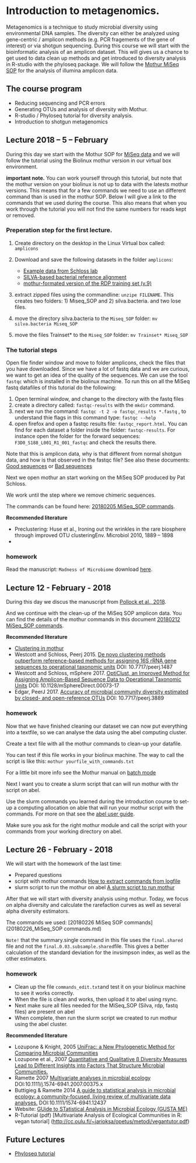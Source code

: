 # Introduction to metagenomics.

Metagenomics is a technique to study microbial diversity using environmental DNA samples.
The diversity can either be analyzed using gene-centric / amplicon methods (e.g. PCR fragements of the gene of interest) or via shotgun sequencing. During this course we will start with the bioinformatic analysis of an amplicon dataset.
This will gives us a chance to get used to data clean up methods and get introduced to diversity analysis in R-studio with the phyloseq package.
We will follow the [Mothur MiSeq SOP](https://www.mothur.org/wiki/MiSeq_SOP) for the analysis of illumina amplicon data.

## The course program

* Reducing sequencing and PCR errors
* Generating OTUs and analysis of diversity with Mothur.
* R-studio / Phyloseq tutorial for diversity analysis.
* Introduction to shotgun metagenomics

## Lecture 2018 – 5 – February

During this day we start with the Mothur SOP for [MiSeq data](https://www.mothur.org/wiki/MiSeq_SOP) and we will follow the tutorial using the Biolinux mothur version in our virtual box environment.

**important note.** 
You can work yourself through this tutorial, but note that the mothur version on your biolinux is not up to data with the latests mothur versions. This means that for a few commands we need to use an different command than is used in the mothur SOP. Below I will give a link to the commands that we used during the course. This also means that when you work through the tutorial you will not find the same numbers for reads kept or removed.

### Preperation step for the first lecture.
1. Create directory on the desktop in the Linux Virtual box called: `amplicons`
2. Download and save the following datasets in the folder `amplicons`:
	* [Example data from Schloss lab](https://www.mothur.org/w/images/d/d6/MiSeqSOPData.zip)
	* [SILVA-based bacterial reference alignment](https://www.mothur.org/w/images/9/98/Silva.bacteria.zip)
	* [mothur-formated version of the RDP training set (v.9)](https://www.mothur.org/w/images/5/59/Trainset9_032012.pds.zip)

3. extract zipped files using the commandline: `unzipe FILENAME`. This creates two folders: 1) Miseq_SOP and 2) silva.bacteria. and two lose files.
4. move the directory silva.bacteria to the `Miseq_SOP` folder: `mv silva.bacteria Miseq_SOP`
5. move the files Trainset* to the `Miseq_SOP` folder: `mv Trainset* Miseq_SOP`

### The tutorial steps

Open file finder window and move to folder amplicons, check the files that you have downloaded.
Since we have a lot of fastq data and we are curious, we want to get an idea of the quality of the sequences. We can use the tool `fastqc` which is installed in the biolinux machine. To run this on all the MiSeq fastq datafiles of this tutorial do the following:

1. Open terminal window, and change to the directory with the fastq files
2. create a directory called:  `fastqc-results` with the `mkdir` command.
3. next we run the command: `fastqc -t 2 -o fastqc_results *.fastq` , to understand thie flags in this command type: `fastqc --help` 
4. open firefox and open a fastqc results file: `fastqc_report.html`. You can find for each dataset a folder inside the folder: `fastqc-results`. For instance open the folder for the forward sequences: `F3D0_S188_L001_R1_001_fastqc` and check the results there.

Note that this is amplicon data, why is that different from normal shotgun data, and how is that observed in the fastqc file? See also these documents: [Good sequences](https://www.bioinformatics.babraham.ac.uk/projects/fastqc/good_sequence_short_fastqc.html) or [Bad sequences](https://www.bioinformatics.babraham.ac.uk/projects/fastqc/bad_sequence_fastqc.html)

Next we open mothur an start working on the MiSeq SOP produced by Pat Schloss.

We work until the step where we remove chimeric sequences.

The commands can be found here: [20180205 MiSeq_SOP commands](20180205_MiSeq_SOP_commands.md).

**Recommended literature**

* Preclustering: Huse et al., Ironing out the wrinkles in the rare biosphere through improved OTU clusteringEnv. Microbiol 2010, 1889 – 1898
* 

### homework
Read the manuscript: `Madness of Microbiome` download [here](http://aem.asm.org/content/early/2018/01/29/AEM.02627-17.abstract).

## Lecture 12 - February - 2018

During this day we discus the manuscript from [Pollock et al., 2018](http://aem.asm.org/content/early/2018/01/29/AEM.02627-17.abstract).

And we continue with the clean-up of the MiSeq SOP amplicon data. You can find the details of the mothur commands in this document [20180212 MiSeq_SOP commands](20180212_MiSeq_SOP_commands.md).

**Recommended literature**

* [Clustering in mothur](http://blog.mothur.org/2016/01/12/mothur-and-qiime/#Clustering)
* Westcott and Schloss, Peerj 2015.  [De novo clustering methods outperform reference-based methods for assigning 16S rRNA gene sequences to operational taxonomic units](https://peerj.com/articles/1487/) DOI: 10.7717/peerj.1487
* Westcott and Schloss, mSphere 2017. [OptiClust, an Improved Method for Assigning Amplicon-Based Sequence Data to Operational Taxonomic Units](http://msphere.asm.org/content/2/2/e00073-17) DOI: 10.1128/mSphereDirect.00073-17
* Edgar, PeerJ 2017. [Accuracy of microbial community diversity estimated by closed- and open-reference OTUs](https://peerj.com/articles/3889/) DOI: 10.7717/peerj.3889

### homework
Now that we have finished cleaning our dataset we can now put everything into a textfile, so we can analyse the data using the abel computing cluster.

Create a text file with all the mothur commands to clean-up your datafile.

You can test if this file works in your biolinux machine. The way to call the script is like this: `mothur yourfile_with_commands.txt`

For a little bit more info see the Mothur manual on [batch mode](https://www.mothur.org/wiki/Batch_mode)

Next I want you to create a slurm script that can will run mothur with thr script on abel.

Use the slurm commands you learned during the introduction course to set-up a computing allocation on able that will run your mothur script with the commands. For more on that see the [abel user guide](http://www.uio.no/english/services/it/research/hpc/abel/help/user-guide/).

Make sure you ask for the right mothur module and call the script with your commands from your working directory on abel.

## Lecture 26 - February - 2018

We will start with the homework of the last time:

* Prepared questions
* script with mothur commands [How to extract commands from logfile](extract_from_logfile.md)
* slurm script to run the mothur on abel [A slurm script to run mothur](run_mothur.md)

After that we will start with diversity analysis using mothur. Today, we focus on alpha diversity and calculate the rarefaction curves as well as several alpha diversity estimators. 

The commands we used: [20180226 MiSeq SOP commands](20180226_MiSeq_SOP commands.md)

`Note!` that the summary.single command in this file uses the `final.shared` file and not the `final.0.03.subsample.shared`file. This gives a better calculation of the standard deviation for the invsimpson index, as well as the other estimators.

### homework

* Clean up the file `commands_edit.txt`and test it on your biolinux machine to see it works correctly.
*  When the file is clean and works, then upload it to abel using rsync.
*  Next make sure all files needed for the MiSeq_SOP (Silva, rdp, fastq files) are present on abel
*  When complete, then run the slurm script we created to run mothur using the abel cluster.



**Recommended literature**

* Lozupone & Knight, 2005 [UniFrac: a New Phylogenetic Method for Comparing Microbial Communities](http://aem.asm.org/content/71/12/8228.long)
* Lozupone et al., 2007 [Quantitative and Qualitative β Diversity Measures Lead to Different Insights into Factors That Structure Microbial Communities.](http://aem.asm.org/content/73/5/1576.long)
* Ramette 2007 [Multivariate analyses in microbial ecology](https://academic.oup.com/femsec/article/62/2/142/434668) DOI:10.1111/j.1574-6941.2007.00375.x
* Buttigieg & Ramette 2014 [A guide to statistical analysis in microbial ecology: a community-focused, living review of multivariate data analyses.](http://onlinelibrary.wiley.com/doi/10.1111/1574-6941.12437/abstract;jsessionid=C7AF57B5E53898E4F0EEA4E177CCF2F7.f02t03) DOI:10.1111/1574-6941.12437
* Website: [GUide to STatistical Analysis in Microbial Ecology (GUSTA ME)](https://mb3is.megx.net/gustame)
* R-Tutorial (pdf) [Multivariate Analysis of Ecological
Communities in R: vegan tutorial] (http://cc.oulu.fi/~jarioksa/opetus/metodi/vegantutor.pdf)



 
## Future Lectures
* [Phyloseq tutorial](http://deneflab.github.io/MicrobeMiseq/demos/mothur_2_phyloseq.html)
